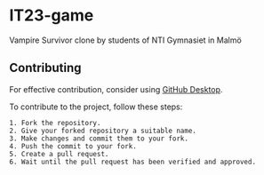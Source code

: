 # IT23-game
Vampire Survivor clone by students of NTI Gymnasiet in Malmö

## Contributing

For effective contribution, consider using [GitHub Desktop](https://desktop.github.com/).

To contribute to the project, follow these steps:
```
1. Fork the repository.
2. Give your forked repository a suitable name.
3. Make changes and commit them to your fork.
4. Push the commit to your fork.
5. Create a pull request.
6. Wait until the pull request has been verified and approved.
```
